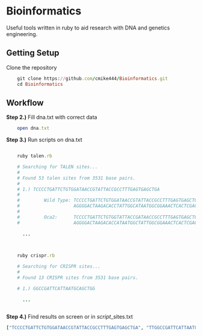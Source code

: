 # Bioinformatics
Useful tools written in ruby to aid research with DNA and genetics engineering.

## Getting Setup
Clone the repository 
```ruby
    git clone https://github.com/cmike444/Bioinformatics.git
    cd Bioinformatics
```

## Workflow
**Step 2.)** Fill dna.txt with correct data

```ruby
    open dna.txt
```    

**Step 3.)** Run scripts on dna.txt

```ruby

    ruby talen.rb

    # Searching for TALEN sites...
    #
    # Found 53 talen sites from 3531 base pairs.
    #
    # 1.) TCCCCTGATTCTGTGGATAACCGTATTACCGCCTTTGAGTGAGCTGA
    #
    #         Wild Type: TCCCCTGATTCTGTGGATAACCGTATTACCGCCTTTGAGTGAGCTGA
    #                    AGGGGACTAAGACACCTATTGGCATAATGGCGGAAACTCACTCGACT
    #
    #         Oca2:      TCCCCTGATTCTGTGGTATTACCGATAACCGCCTTTGAGTGAGCTGA
    #                    AGGGGACTAAGACACCATAATGGCTATTGGCGGAAACTCACTCGACT
    
      ...
  


    ruby crispr.rb

    # Searching for CRISPR sites...
    #
    # Found 13 CRISPR sites from 3531 base pairs.

    # 1.) GGCCGATTCATTAATGCAGCTGG
    
      ...
    

```

**Step 4.)** Find results on screen or in *script*_sites.txt

```ruby
["TCCCCTGATTCTGTGGATAACCGTATTACCGCCTTTGAGTGAGCTGA", "TTGGCCGATTCATTAATGCAGCTGGCACGACAGGTTTCCCGACTGGA", "TTAATACGCGTACCGCTAGCCAGGAAGAGTTTGTAGAAACGCAAAAA", "TGCTTAGTTTGATGCCTGGCAGTTTATGGCGGGCGTCCTGCCCGCCA", "TTGCTTCACAACGTTCAAATCCGCTCCCGGCGGATTTGTCCTACTCA", ...]
```